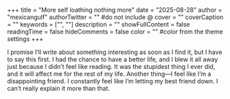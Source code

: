 +++ 
title = "More self loathing nothing more"
date = "2025-08-28" 
author = "mexicangulf"
authorTwitter = "" #do not include @
cover = ""
coverCaption = ""
keywords = ["", ""]
description = "" 
showFullContent = false
readingTime = false 
hideComments = false
color = "" #color from the theme settings
+++

I promise I’ll write about something interesting as soon as I find it, but I have to say this first.
I had the chance to have a better life, and I blew it all away just because I didn’t feel like reading.
It was the stupidest thing I ever did, and it will affect me for the rest of my life.
Another thing—I feel like I’m a disappointing friend. I constantly feel like I’m letting my best friend down. I can’t really explain it more than that.